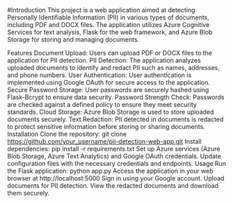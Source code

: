 #Introduction
This project is a web application aimed at detecting Personally Identifiable Information (PII) in various types of documents, including PDF and DOCX files. The application utilizes Azure Cognitive Services for text analysis, Flask for the web framework, and Azure Blob Storage for storing and managing documents.

Features
Document Upload: Users can upload PDF or DOCX files to the application for PII detection.
PII Detection: The application analyzes uploaded documents to identify and redact PII such as names, addresses, and phone numbers.
User Authentication: User authentication is implemented using Google OAuth for secure access to the application.
Secure Password Storage: User passwords are securely hashed using Flask-Bcrypt to ensure data security.
Password Strength Check: Passwords are checked against a defined policy to ensure they meet security standards.
Cloud Storage: Azure Blob Storage is used to store uploaded documents securely.
Text Redaction: PII detected in documents is redacted to protect sensitive information before storing or sharing documents.
Installation
Clone the repository: git clone https://github.com/your_username/pii-detection-web-app.git
Install dependencies: pip install -r requirements.txt
Set up Azure services (Azure Blob Storage, Azure Text Analytics) and Google OAuth credentials.
Update configuration files with the necessary credentials and endpoints.
Usage
Run the Flask application: python app.py
Access the application in your web browser at http://localhost:5000
Sign in using your Google account.
Upload documents for PII detection.
View the redacted documents and download them securely.
